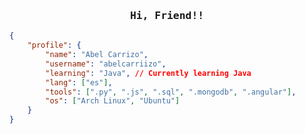 <!-- Abel GitHub Profile -->
<div align="center">

### <span style="font-family: 'Iosevka', monospace;">Hi, Friend!!</span>

</div>

```json
{
    "profile": {
        "name": "Abel Carrizo",
        "username": "abelcarriizo",
        "learning": "Java", // Currently learning Java
        "lang": ["es"],
        "tools": [".py", ".js", ".sql", ".mongodb", ".angular"],
        "os": ["Arch Linux", "Ubuntu"]
    }
}
```